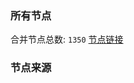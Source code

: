 ### 所有节点
合并节点总数: `1350`
[节点链接](https://raw.githubusercontent.com/rzhy1/11/master/sub/sub_merge_base64.txt)

### 节点来源